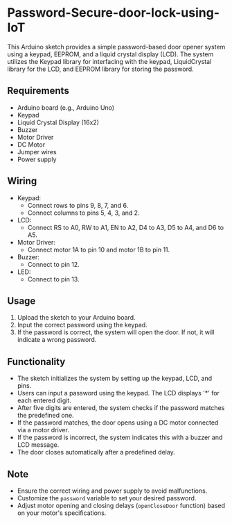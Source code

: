 # Password-Secure-door-lock-using-IoT

This Arduino sketch provides a simple password-based door opener system using a keypad, EEPROM, and a liquid crystal display (LCD). The system utilizes the Keypad library for interfacing with the keypad, LiquidCrystal library for the LCD, and EEPROM library for storing the password.

## Requirements

- Arduino board (e.g., Arduino Uno)
- Keypad
- Liquid Crystal Display (16x2)
- Buzzer
- Motor Driver
- DC Motor
- Jumper wires
- Power supply

## Wiring

- Keypad:
  - Connect rows to pins 9, 8, 7, and 6.
  - Connect columns to pins 5, 4, 3, and 2.
- LCD:
  - Connect RS to A0, RW to A1, EN to A2, D4 to A3, D5 to A4, and D6 to A5.
- Motor Driver:
  - Connect motor 1A to pin 10 and motor 1B to pin 11.
- Buzzer:
  - Connect to pin 12.
- LED:
  - Connect to pin 13.

## Usage

1. Upload the sketch to your Arduino board.
2. Input the correct password using the keypad.
3. If the password is correct, the system will open the door. If not, it will indicate a wrong password.

## Functionality

- The sketch initializes the system by setting up the keypad, LCD, and pins.
- Users can input a password using the keypad. The LCD displays '*' for each entered digit.
- After five digits are entered, the system checks if the password matches the predefined one.
- If the password matches, the door opens using a DC motor connected via a motor driver.
- If the password is incorrect, the system indicates this with a buzzer and LCD message.
- The door closes automatically after a predefined delay.

## Note

- Ensure the correct wiring and power supply to avoid malfunctions.
- Customize the `password` variable to set your desired password.
- Adjust motor opening and closing delays (`openCloseDoor` function) based on your motor's specifications.
